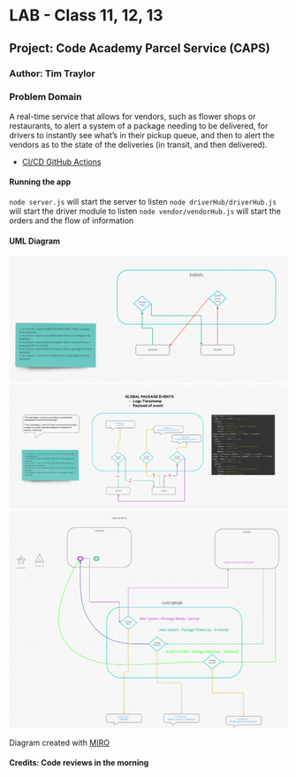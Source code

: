 # LAB - Class 11, 12, 13

## Project: Code Academy Parcel Service (CAPS)

### Author: Tim Traylor

### Problem Domain

A real-time service that allows for vendors, such as flower shops or restaurants, to alert a system of a package needing to be delivered, for drivers to instantly see what’s in their pickup queue, and then to alert the vendors as to the state of the deliveries (in transit, and then delivered).

- [CI/CD GitHub Actions](https://github.com/TTraylor310/caps/actions)

#### Running the app

`node server.js` will start the server to listen
`node driverHub/driverHub.js` will start the driver module to listen
`node vendor/vendorHub.js` will start the orders and the flow of information


#### UML Diagram

![Class 11a](11%20UML.png)
![Class 11b](11UML2.png)
![Class 12](/progression/12UML.png)

Diagram created with [MIRO](https://www.miro.com/)

#### Credits: Code reviews in the morning
